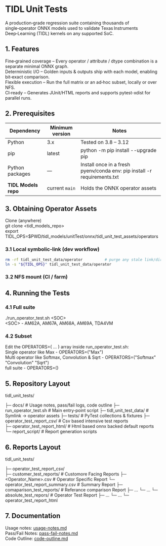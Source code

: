 # TIDL Unit Tests
A production‑grade regression suite containing thousands of single‑operator ONNX models used to validate Texas Instruments Deep‑Learning (TIDL) kernels on any supported SoC.

## 1. Features
Fine‑grained coverage – Every operator / attribute / dtype combination is a separate minimal ONNX graph.<br>
Deterministic I/O – Golden inputs & outputs ship with each model, enabling bit‑exact comparison.<br>
Flexible execution – Run the full matrix or an ad‑hoc subset, locally or over NFS.<br>
CI‑ready – Generates JUnit/HTML reports and supports pytest-xdist for parallel runs.

## 2. Prerequisites
| Dependency               | Minimum version | Notes |
|------------              |-----------------|-------|
| Python                   | 3.x             | Tested on 3.8 – 3.12 |
| pip                      | latest          | python -m pip install --upgrade pip |
| Python packages          | —               | Install once in a fresh pyenv/conda env: pip install -r requirements.txt |
| **TIDL Models repo**     | current `main`  | Holds the ONNX operator assets |

## 3. Obtaining Operator Assets
<!-- ```bash -->
Clone (anywhere)<br>
git clone <tidl_models_repo><br>
export TIDL_OPS=$PWD/tidl_models/unitTest/onnx/tidl_unit_test_assets/operators

### 3.1 Local symbolic‑link (dev workflow)
```bash
rm -rf tidl_unit_test_data/operator          # purge any stale link/dir
ln -s "${TIDL_OPS}" tidl_unit_test_data/operator
```

### 3.2 NFS mount (CI / farm)

## 4. Running the Tests

### 4.1 Full suite
./run_operator_test.sh &lt;SOC&gt;<br>
&lt;SOC&gt; - AM62A, AM67A, AM68A, AM69A, TDA4VM 

### 4.2 Subset
Edit the OPERATORS=( … ) array inside run_operator_test.sh:<br>
Single operator like Max - OPERATORS=("Max")<br>
Multi operator like Softmax, Convolution & Sqrt - OPERATORS=("Softmax" "Convolution" "Sqrt")<br>
full suite - OPERATORS=()

## 5. Repository Layout
tidl_unit_tests/<br>

├─ docs/                        # Usage notes, pass/fail logs, code outline
├─ run_operator_test.sh         # Main entry‑point script
├─ tidl_unit_test_data/         # Symlink → operator assets
├─ tests/                       # PyTest collections & fixtures
├─ operator_test_report_csv/    # Csv based intensive test reports    
├─ operator_test_report_html/   # Html based onnx backed default reports
└─ report_script/               # Report generation scripts

## 6. Reports Layout
tidl_unit_tests/<br>

├─ operator_test_report_csv/    
    ├─ customer_test_reports/                   # Customore Facing Reports
        ├─ <Operator_Name>.csv                  # Operator Specific Report
        └─ operator_test_report_summary.csv     # Summary Report
    ├─ comaparison_test_reports/                # Referance comparison Report
        ├─ ...
        └─ ...
    └─ absolute_test_repors/                    # Operator Test Report
        ├─ ...
        └─ ...
└─ operator_test_report_html

## 7. Documentation

Usage notes: [usage-notes.md](docs/usage-notes.md)<br>
Pass/Fail Notes: [pass-fail-notes.md](docs/pass-fail-notes.md)<br>
Code Outline: [code-outline.md](docs/code-outline.md)


